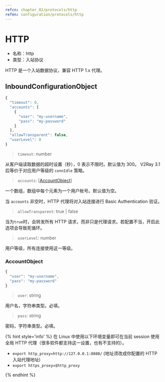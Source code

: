 ```yaml
---
refcn: chapter_02/protocols/http
refen: configuration/protocols/http
---
```


# HTTP

* 名称：http
* 类型：入站协议

HTTP 是一个入站数据协议，兼容 HTTP 1.x 代理。

## InboundConfigurationObject

```javascript
{
  "timeout": 0,
  "accounts": [
    {
      "user": "my-username",
      "pass": "my-password"
    }
  ],
  "allowTransparent": false,
  "userLevel": 0
}
```

> `timeout`: number

从客户端读取数据的超时设置（秒），0 表示不限时。默认值为 300。 V2Ray 3.1 后等价于对应用户等级的 `connIdle` 策略。

> `accounts`: \[[AccountObject](#accountobject)\]

一个数组，数组中每个元素为一个用户帐号。默认值为空。

当 `accounts` 非空时，HTTP 代理将对入站连接进行 Basic Authentication 验证。

> `allowTransparent`: true | false

当为`true`时，会转发所有 HTTP 请求，而非只是代理请求。若配置不当，开启此选项会导致死循环。

> `userLevel`: number

用户等级，所有连接使用这一等级。

### AccountObject

```javascript
{
  "user": "my-username",
  "pass": "my-password"
}
```

> `user`: string

用户名，字符串类型。必填。

> `pass`: string

密码，字符串类型。必填。

{% hint style='info' %}
在 Linux 中使用以下环境变量即可在当前 session 使用全局 HTTP 代理（很多软件都支持这一设置，也有不支持的）。

* `export http_proxy=http://127.0.0.1:8080/` (地址须改成你配置的 HTTP 入站代理地址)
* `export https_proxy=$http_proxy`

{% endhint %}

